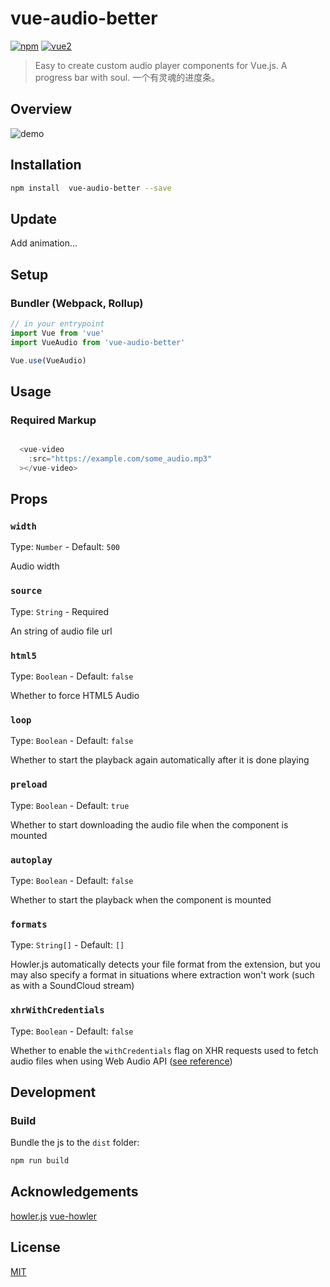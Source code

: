 # vue-audio-better

[![npm](https://img.shields.io/badge/npm-v1.0.8-blue)](https://www.npmjs.com/package/vue-audio-better) [![vue2](https://img.shields.io/badge/vue-2.x-green)](https://vuejs.org/)

> Easy to create custom audio player components for Vue.js.
> A progress bar with soul.
> 一个有灵魂的进度条。

## Overview

![demo](https://upload-images.jianshu.io/upload_images/14529741-470e99c10ca2103d.png?imageMogr2/auto-orient/strip|imageView2/2/w/372/format/webp)

## Installation

```bash
npm install  vue-audio-better --save
```

## Update

Add animation...

## Setup

### Bundler (Webpack, Rollup)

```js
// in your entrypoint
import Vue from 'vue'
import VueAudio from 'vue-audio-better'

Vue.use(VueAudio)
```

## Usage

### Required Markup

```js

  <vue-video
    :src="https://example.com/some_audio.mp3"
  ></vue-video>

```

## Props

### `width`

Type: `Number` - Default: `500`

Audio width

### `source`

Type: `String` - Required

An string of audio file url

### `html5`

Type: `Boolean` - Default: `false`

Whether to force HTML5 Audio

### `loop`

Type: `Boolean` - Default: `false`

Whether to start the playback again
automatically after it is done playing

### `preload`

Type: `Boolean` - Default: `true`

Whether to start downloading the audio
file when the component is mounted

### `autoplay`

Type: `Boolean` - Default: `false`

Whether to start the playback
when the component is mounted

### `formats`

Type: `String[]` - Default: `[]`

Howler.js automatically detects your file format from the extension,
but you may also specify a format in situations where extraction won't work
(such as with a SoundCloud stream)

### `xhrWithCredentials`

Type: `Boolean` - Default: `false`

Whether to enable the `withCredentials` flag on XHR requests
used to fetch audio files when using Web Audio API ([see reference](https://developer.mozilla.org/en-US/docs/Web/API/XMLHttpRequest/withCredentials))

## Development

### Build

Bundle the js to the `dist` folder:

```bash
npm run build
```

## Acknowledgements

[howler.js](https://github.com/goldfire/howler.js)
[vue-howler](https://github.com/mickdekkers/vue-howler)

## License

[MIT](http://opensource.org/licenses/MIT)
